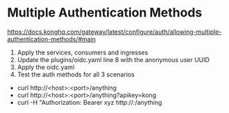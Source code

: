 # Multiple Authentication Methods
https://docs.konghq.com/gateway/latest/configure/auth/allowing-multiple-authentication-methods/#main

1. Apply the services, consumers and ingresses
2. Update the plugins/oidc.yaml line 8 with the anonymous user UUID
3. Apply the oidc.yaml
4. Test the auth methods for all 3 scenarios
  - curl http://\<host\>:\<port\>/anything
  - curl http://\<host\>:\<port\>/anything?apikey=kong
  - curl -H "Authorization: Bearer xyz http://<host>:<port>/anything
